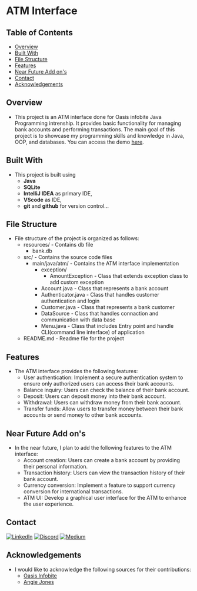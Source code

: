 # ATM Interface

## Table of Contents

- [Overview](#overview)
- [Built With](#built-with)
- [File Structure](#file-structure)
- [Features](#features)
- [Near Future Add on's](#near-future-add-on's)
- [Contact](#contact)
- [Acknowledgements](#acknowledgements)

## Overview

- This project is an ATM interface done for Oasis infobite Java Programming intrenship. It provides basic functionality for managing bank accounts and performing transactions. The main goal of this project is to showcase my programming skills and knowledge in Java, OOP, and databases. You can access the demo [here](https://www.linkedin.com/posts/yohannes-mekonnen-79bab0270_screen-recording-feb-28-2024-activity-7168556239348580352-jJB1?utm_source=share&utm_medium=member_desktop).


## Built With

- This project is built using
    - **Java**
    - **SQLite**
    - **IntelliJ IDEA** as primary IDE,
    - **VScode** as IDE,
    - **git** and **github** for version control...

## File Structure

- File structure of the project is organized as follows:
    - resources/ - Contains db file
        - bank.db
    - src/ - Contains the source code files
        - main/java/atm/ - Contains the ATM interface implementation
            - exception/
                - AmountException - Class that extends exception class to add custom exception
            - Account.java - Class that represents a bank account
            - Authenticator.java - Class that handles customer authentication and login
            - Customer.java - Class that represents a bank customer
            - DataSource - Class that handles connaction and communication with data base
            - Menu.java - Class that includes Entry point and handle CLI(command line interface) of application
    - README.md - Readme file for the project

## Features

- The ATM interface provides the following features:
    - User authentication: Implement a secure authentication system to ensure only authorized users can access their bank accounts.
    - Balance inquiry: Users can check the balance of their bank account.
    - Deposit: Users can deposit money into their bank account.
    - Withdrawal: Users can withdraw money from their bank account.
    - Transfer funds: Allow users to transfer money between their bank accounts or send money to other bank accounts.


## Near Future Add on's

- In the near future, I plan to add the following features to the ATM interface:
    - Account creation: Users can create a bank account by providing their personal information.
    - Transaction history: Users can view the transaction history of their bank account.
    - Currency conversion: Implement a feature to support currency conversion for international transactions.
    - ATM UI: Develop a graphical user interface for the ATM to enhance the user experience.

## Contact

[![LinkedIn](https://img.shields.io/badge/LinkedIn-%230077B5.svg?logo=linkedin&logoColor=white)](https://linkedin.com/in/Yohannes90)
[![Discord](https://img.shields.io/badge/Discord-%237289DA.svg?logo=discord&logoColor=white)](https://discord.gg/Yohannes90)
[![Medium](https://img.shields.io/badge/Medium-12100E?logo=medium&logoColor=white)](https://medium.com/@Yohannes90)

## Acknowledgements

- I would like to acknowledge the following sources for their contributions:
    - [Oasis Infobite](https://oasisinfobyte.com/)
    - [Angie Jones](https://angiejones.tech/)
